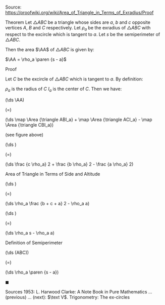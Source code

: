 # 

Source: https://proofwiki.org/wiki/Area_of_Triangle_in_Terms_of_Exradius/Proof

Theorem
Let $\triangle ABC$ be a triangle whose sides are $a$, $b$ and $c$ opposite vertices $A$, $B$ and $C$ respectively.
Let $\rho_a$ be the exradius of $\triangle ABC$ with respect to the excircle which is tangent to $a$.
Let $s$ be the semiperimeter of $\triangle ABC$.

Then the area $\AA$ of $\triangle ABC$ is given by:

$\AA = \rho_a \paren {s - a}$


Proof


Let $C$ be the excircle of $\triangle ABC$ which is tangent to $a$.
By definition:

$\rho_a$ is the radius of $C$
$I_a$ is the center of $C$.
Then we have:














\(\ds \AA\)

\(=\)







\(\ds \map \Area {\triangle ABI_a} + \map \Area {\triangle ACI_a} - \map \Area {\triangle CBI_a}\)





(see figure above)














\(\ds \)

\(=\)







\(\ds \frac {c \rho_a} 2 + \frac {b \rho_a} 2 - \frac {a \rho_a} 2\)





Area of Triangle in Terms of Side and Altitude














\(\ds \)

\(=\)







\(\ds \rho_a \frac {b + c + a} 2 - \rho_a a\)




















\(\ds \)

\(=\)







\(\ds \rho_a s - \rho_a a\)





Definition of Semiperimeter














\(\ds (ABC)\)

\(=\)







\(\ds \rho_a \paren {s - a}\)









$\blacksquare$


Sources
1953: L. Harwood Clarke: A Note Book in Pure Mathematics ... (previous) ... (next): $\text V$. Trigonometry: The ex-circles




